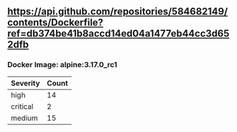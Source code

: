 ## https://api.github.com/repositories/584682149/contents/Dockerfile?ref=db374be41b8accd14ed04a1477eb44cc3d652dfb

### Docker Image: alpine:3.17.0_rc1
| Severity | Count |
|----------|-------|
| high | 14 |
| critical | 2 |
| medium | 15 |